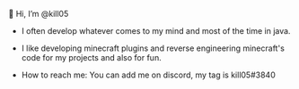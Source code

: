 👋 Hi, I’m @kill05

- I often develop whatever comes to my mind and most of the time in java. 
- I like developing minecraft plugins and reverse engineering minecraft's code for my projects and also for fun.

- How to reach me: You can add me on discord, my tag is kill05#3840
